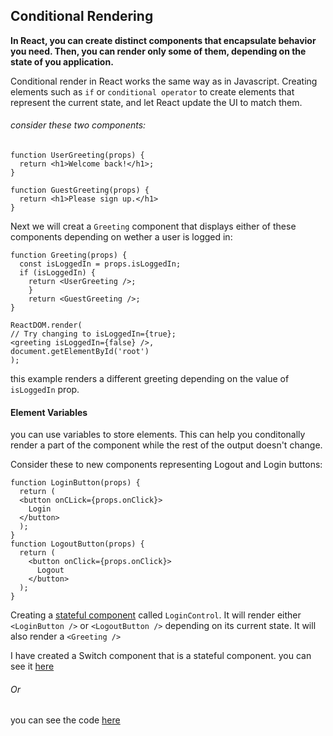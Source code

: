 ## Conditional Rendering

**In React, you can create distinct components that encapsulate behavior you need. Then, you can render only some of them, depending on the state of you application.**

Conditional render in React works the same way as in Javascript. Creating elements such as `if` or `conditional operator` to create elements that represent the current state, and let React update the UI to match them.

###### consider these two components: 
```
function UserGreeting(props) {
  return <h1>Welcome back!</h1>;
}

function GuestGreeting(props) {
  return <h1>Please sign up.</h1>
}
```
Next we will creat a `Greeting` component that displays either of these components depending on wether a user is logged in:
```
function Greeting(props) {
  const isLoggedIn = props.isLoggedIn;
  if (isLoggedIn) {
    return <UserGreeting />;
    }
    return <GuestGreeting />;
}

ReactDOM.render(
// Try changing to isLoggedIn={true};
<greeting isLoggedIn={false} />,
document.getElementById('root')
);
```
this example renders a different greeting depending on the value of `isLoggedIn` prop.

#### Element Variables

you can use variables to store elements. This can help you conditonally render a part of the component while the rest of the output doesn't change.

Consider these to new components representing Logout and Login buttons:
```
function LoginButton(props) {
  return (
  <button onCLick={props.onClick}>
    Login
  </button>
  );
}
function LogoutButton(props) {
  return (
    <button onClick={props.onClick}>
      Logout
    </button>
  );
}
```
Creating a [stateful component](https://reactjs.org/docs/state-and-lifecycle.html#adding-local-state-to-a-class) called `LoginControl`. It will render either `<LoginButton />` or `<LogoutButton />` depending on its current state. It will also render a `<Greeting />` 

I have created a Switch component that is a stateful component. you can see it [here](https://codepen.io/noahsok/pen/Exxbbbv?editors=0010)

###### Or 

you can see the code [here](https://github.com/Noahsok/React-JS-core-principles/blob/master/CodePen%20Basic%20Components/Switch-stateful.md)




